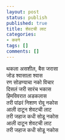 ```yaml
---
layout: post
status: publish
published: true
title: शेवटची लाट
categories:
- कवने
tags: []
comments: []
---
```


थकला असशील, बैस जरासा<br/>
जोड श्वासाला श्वास<br/>
रण सोडण्याचा नको विचार<br/>
दिसलं जरी सारंच भकास<br/>
हिमविवरात अडकलास<br/>
तरी पांढरं निशाण रोवू नकोस<br/>
आली दाटून शेवटची लाट<br/>
तरी जहाज कधी सोडू नकोस<br/>
आली दाटून शेवटची लाट<br/>
तरी जहाज कधी सोडू नकोस

